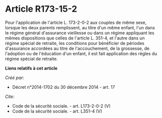 # Article R173-15-2

Pour l'application de l'article L. 173-2-0-2 aux couples de même sexe, lorsque les deux parents remplissent, au titre d'un
même enfant, l'un dans le régime général d'assurance vieillesse ou dans un régime appliquant les mêmes dispositions que
celles de l'article L. 351-4, et l'autre dans un régime spécial de retraite, les conditions pour bénéficier de périodes
d'assurance accordées au titre de l'accouchement, de la grossesse, de l'adoption ou de l'éducation d'un enfant, il est fait
application des règles du régime spécial de retraite.

**Liens relatifs à cet article**

_Créé par_:

  - Décret n°2014-1702 du 30 décembre 2014 - art. 17

_Cite_:

  - Code de la sécurité sociale. - art. L173-2-0-2 (V)
  - Code de la sécurité sociale. - art. L351-4 (V)
